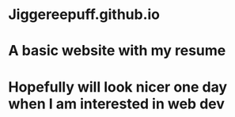 # Jiggereepuff.github.io

# A basic website with my resume
# Hopefully will look nicer one day when I am interested in web dev
